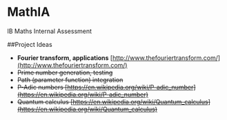 # MathIA
IB Maths Internal Assessment


##Project Ideas
* **Fourier transform, applications** [http://www.thefouriertransform.com/](http://www.thefouriertransform.com/)
* ~~Prime number generation, testing~~
* ~~Path (parameter function) integration~~
* ~~P-Adic numbers [https://en.wikipedia.org/wiki/P-adic_number](https://en.wikipedia.org/wiki/P-adic_number)~~
* ~~Quantum calculus [https://en.wikipedia.org/wiki/Quantum_calculus](https://en.wikipedia.org/wiki/Quantum_calculus)~~
